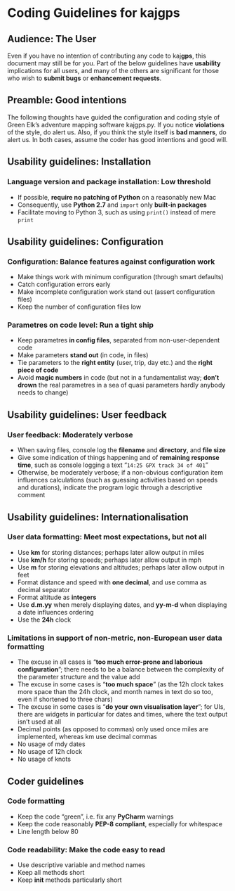 # Coding Guidelines for kaj**gps** 

## Audience: The User

Even if you have no intention of contributing any code to kaj**gps**, this
document may still be for you. Part of the below guidelines have **usability** 
implications for all users, and many of the others are significant for those 
who wish to **submit bugs** or **enhancement requests**.

## Preamble: Good intentions

The following thoughts have guided the configuration and coding style of 
Green Elk’s adventure mapping software kajgps.py. If you notice **violations** 
of the style, do alert us. Also, if you think the style itself is **bad 
manners**, do alert us. In both cases, assume the coder has good intentions 
and good will.

## Usability guidelines: Installation

### Language version and package installation: Low threshold
* If possible, **require no patching of Python** on a reasonably new Mac
* Consequently, use **Python 2.7** and `import` only **built-in packages**
* Facilitate moving to Python 3, such as using `print()` instead of mere 
`print`

## Usability guidelines: Configuration

### Configuration: Balance **features** against **configuration work**
* Make things work with minimum configuration (through smart defaults)
* Catch configuration errors early
* Make incomplete configuration work stand out (assert configuration files)
* Keep the number of configuration files low

### Parametres on code level: Run a tight ship
* Keep parametres **in config files**, separated from non-user-dependent code
* Make parameters **stand out** (in code, in files)
* Tie parameters to the **right entity** (user, trip, day etc.) and the 
**right piece of code**
* Avoid **magic numbers** in code (but not in a fundamentalist way; 
**don’t drown** the real parametres in a sea of quasi parameters hardly 
anybody needs to change)

## Usability guidelines: User feedback

### User feedback: Moderately verbose 
* When saving files, console log the **filename** and **directory**, and 
**file size**
* Give some indication of things happening and of **remaining response time**, 
such as console logging a text “`14:25 GPX track 34 of 401`”
* Otherwise, be moderately verbose; if a non-obvious configuration item 
influences calculations (such as guessing activities based on speeds and 
durations), indicate the program logic through a descriptive comment

## Usability guidelines: Internationalisation

### User data formatting: Meet most expectations, but not all
* Use **km** for storing distances; perhaps later allow output in miles 
* Use **km/h** for storing speeds; perhaps later allow output in mph
* Use **m** for storing elevations and altitudes; perhaps later allow output 
in feet
* Format distance and speed with **one decimal**, and use comma as decimal 
separator
* Format altitude as **integers**
* Use **d.m.yy** when merely displaying dates, and **yy-m-d** when displaying 
a date influences ordering
* Use the **24h** clock

### Limitations in support of non-metric, non-European user data formatting
* The excuse in all cases is “**too much error-prone and laborious 
configuration**”; there needs to be a balance between the complexity of the 
parameter structure and the value add
* The excuse in some cases is “**too much space**” (as the 12h clock takes more 
space than the 24h clock, and month names in text do so too, even if 
shortened to three chars) 
* The excuse in some cases is “**do your own visualisation layer**”; for UIs, 
there are widgets in particular for dates and times, where the text output 
isn’t used at all
* Decimal points (as opposed to commas) only used once miles are implemented, 
whereas km use decimal commas
* No usage of mdy dates
* No usage of 12h clock
* No usage of knots

## Coder guidelines

### Code formatting
* Keep the code “green”, i.e. fix any **PyCharm** warnings
* Keep the code reasonably **PEP-8 compliant**, especially for whitespace
* Line length below 80

### Code readability: Make the code easy to read
* Use descriptive variable and method names
* Keep all methods short
* Keep __init__ methods particularly short
